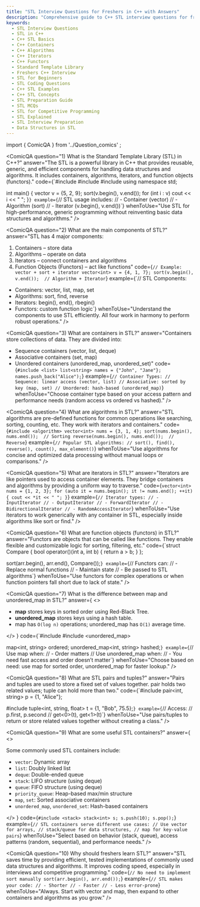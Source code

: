 ```yaml
---
title: "STL Interview Questions for Freshers in C++ with Answers"
description: "Comprehensive guide to C++ STL interview questions for freshers. Understand key STL concepts like containers, algorithms, iterators, functors, and more with beginner-friendly explanations and examples."
keywords:
  - STL Interview Questions
  - STL in C++
  - C++ STL Basics
  - C++ Containers
  - C++ Algorithms
  - C++ Iterators
  - C++ Functors
  - Standard Template Library
  - Freshers C++ Interview
  - STL for Beginners
  - STL Coding Questions
  - C++ STL Examples
  - C++ STL Concepts
  - STL Preparation Guide
  - STL MCQs
  - STL for Competitive Programming
  - STL Explained
  - STL Interview Preparation
  - Data Structures in STL
---
```

import { ComicQA } from '../Question_comics' ;

<ComicQA
  question="1) What is the Standard Template Library (STL) in C++?"
  answer="The STL is a powerful library in C++ that provides reusable, generic, and efficient components for handling data structures and algorithms. It includes containers, algorithms, iterators, and function objects (functors)."
  code={`#include <vector>
#include <algorithm>
#include <iostream>
using namespace std;

int main() {
    vector<int> v = {5, 2, 9};
    sort(v.begin(), v.end());
    for (int i : v) cout << i << " ";
}`}
  example={`// STL usage includes:
// - Container (vector)
// - Algorithm (sort)
// - Iterator (v.begin(), v.end())`}
  whenToUse="Use STL for high-performance, generic programming without reinventing basic data structures and algorithms."
/>

<ComicQA
  question="2) What are the main components of STL?"
  answer="STL has 4 major components:
1. Containers – store data
2. Algorithms – operate on data
3. Iterators – connect containers and algorithms
4. Function Objects (Functors) – act like functions"
  code={`// Example: vector + sort + iterator
vector<int> v = {4, 1, 7};
sort(v.begin(), v.end());  // Algorithm + Iterator`}
  example={`// STL Components:
- Containers: vector, list, map, set
- Algorithms: sort, find, reverse
- Iterators: begin(), end(), rbegin()
- Functors: custom function logic`}
  whenToUse="Understand the components to use STL efficiently. All four work in harmony to perform robust operations."
/>

<ComicQA
  question="3) What are containers in STL?"
  answer="Containers store collections of data. They are divided into:
- Sequence containers (vector, list, deque)
- Associative containers (set, map)
- Unordered containers (unordered_map, unordered_set)"
  code={`#include <list>
list<string> names = {"John", "Jane"};
names.push_back("Alice");`}
  example={`// Container Types:
// Sequence: linear access (vector, list)
// Associative: sorted by key (map, set)
// Unordered: hash-based (unordered_map)`}
  whenToUse="Choose container type based on your access pattern and performance needs (random access vs ordered vs hashed)."
/>

<ComicQA
  question="4) What are algorithms in STL?"
  answer="STL algorithms are pre-defined functions for common operations like searching, sorting, counting, etc. They work with iterators and containers."
  code={`#include <algorithm>
vector<int> nums = {3, 1, 4};
sort(nums.begin(), nums.end());  // Sorting
reverse(nums.begin(), nums.end());  // Reverse`}
  example={`// Popular STL algorithms:
// sort(), find(), reverse(), count(), max_element()`}
  whenToUse="Use algorithms for concise and optimized data processing without manual loops or comparisons."
/>

<ComicQA
  question="5) What are iterators in STL?"
  answer="Iterators are like pointers used to access container elements. They bridge containers and algorithms by providing a uniform way to traverse."
  code={`vector<int> nums = {1, 2, 3};
for (auto it = nums.begin(); it != nums.end(); ++it) {
    cout << *it << " ";
}`}
  example={`// Iterator types:
// - InputIterator
// - OutputIterator
// - ForwardIterator
// - BidirectionalIterator
// - RandomAccessIterator`}
  whenToUse="Use iterators to work generically with any container in STL, especially inside algorithms like sort or find."
/>

<ComicQA
  question="6) What are function objects (functors) in STL?"
  answer="Functors are objects that can be called like functions. They enable flexible and customizable logic for sorting, filtering, etc."
  code={`struct Compare {
    bool operator()(int a, int b) {
        return a > b;
    }
};

sort(arr.begin(), arr.end(), Compare());`}
  example={`// Functors can:
// - Replace normal functions
// - Maintain state
// - Be passed to STL algorithms`}
  whenToUse="Use functors for complex operations or when function pointers fall short due to lack of state."
/>

<ComicQA
  question="7) What is the difference between map and unordered_map in STL?"
  answer={
    <>
      <ul>
        <li><b>map</b> stores keys in sorted order using Red-Black Tree.</li>
        <li><b>unordered_map</b> stores keys using a hash table.</li>
        <li>map has <code>O(log n)</code> operations; unordered_map has <code>O(1)</code> average time.</li>
      </ul>
    </>
  }
  code={`#include <map>
#include <unordered_map>

map<int, string> ordered;
unordered_map<int, string> hashed;`}
  example={`// Use map when:
// - Order matters
// Use unordered_map when:
// - You need fast access and order doesn’t matter`}
  whenToUse="Choose based on need: use map for sorted order, unordered_map for faster lookup."
/>

<ComicQA
  question="8) What are STL pairs and tuples?"
  answer="Pairs and tuples are used to store a fixed set of values together. pair holds two related values; tuple can hold more than two."
  code={`#include <utility>
pair<int, string> p = {1, "Alice"};

#include <tuple>
tuple<int, string, float> t = {1, "Bob", 75.5};`}
  example={`// Access:
// p.first, p.second
// get<0>(t), get<1>(t)`}
  whenToUse="Use pairs/tuples to return or store related values together without creating a class."
/>

<ComicQA
  question="9) What are some useful STL containers?"
  answer={
    <>
      <p>Some commonly used STL containers include:</p>
      <ul>
        <li><code>vector</code>: Dynamic array</li>
        <li><code>list</code>: Doubly linked list</li>
        <li><code>deque</code>: Double-ended queue</li>
        <li><code>stack</code>: LIFO structure (using deque)</li>
        <li><code>queue</code>: FIFO structure (using deque)</li>
        <li><code>priority_queue</code>: Heap-based max/min structure</li>
        <li><code>map</code>, <code>set</code>: Sorted associative containers</li>
        <li><code>unordered_map</code>, <code>unordered_set</code>: Hash-based containers</li>
      </ul>
    </>
  }
  code={`#include <stack>
stack<int> s;
s.push(10);
s.pop();`}
  example={`// STL containers serve different use cases:
// Use vector for arrays,
// stack/queue for data structures,
// map for key-value pairs`}
  whenToUse="Select based on behavior (stack, queue), access patterns (random, sequential), and performance needs."
/>

<ComicQA
  question="10) Why should freshers learn STL?"
  answer="STL saves time by providing efficient, tested implementations of commonly used data structures and algorithms. It improves coding speed, especially in interviews and competitive programming."
  code={`// No need to implement sort manually
sort(arr.begin(), arr.end());`}
  example={`// STL makes your code:
// - Shorter
// - Faster
// - Less error-prone`}
  whenToUse="Always. Start with vector and map, then expand to other containers and algorithms as you grow."
/>

